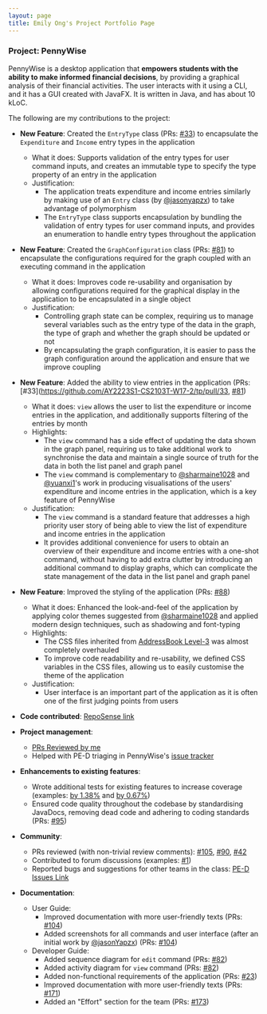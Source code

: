```yaml
---
layout: page
title: Emily Ong's Project Portfolio Page
---
```


### Project: PennyWise

PennyWise is a desktop application that **empowers students with the ability to make informed financial decisions**, by providing a graphical analysis of their financial activities.
The user interacts with it using a CLI, and it has a GUI created with JavaFX. It is written in Java, and has about 10 kLoC.

The following are my contributions to the project:

* **New Feature**: Created the `EntryType` class (PRs: [\#33](https://github.com/AY2223S1-CS2103T-W17-2/tp/pull/33)) to encapsulate the `Expenditure` and `Income` entry types in the application
  * What it does: Supports validation of the entry types for user command inputs, and creates an immutable type to specify the type property of an entry in the application
  * Justification:
    * The application treats expenditure and income entries similarly by making use of an `Entry` class (by [@jasonyapzx](https://github.com/jasonyapzx)) to take advantage of polymorphism
    * The `EntryType` class supports encapsulation by bundling the validation of entry types for user command inputs, and provides an enumeration to handle entry types throughout the application
* **New Feature**: Created the `GraphConfiguration` class (PRs: [\#81](https://github.com/AY2223S1-CS2103T-W17-2/tp/pull/81)) to encapsulate the configurations required for the graph coupled with an executing command in the application
    * What it does: Improves code re-usability and organisation by allowing configurations required for the graphical display in the application to be encapsulated in a single object
    * Justification:
      * Controlling graph state can be complex, requiring us to manage several variables such as the entry type of the data in the graph, the type of graph and whether the graph should be updated or not
      * By encapsulating the graph configuration, it is easier to pass the graph configuration around the application and ensure that we improve coupling
* **New Feature**: Added the ability to view entries in the application (PRs: [\#33](https://github.com/AY2223S1-CS2103T-W17-2/tp/pull/33, [\#81](https://github.com/AY2223S1-CS2103T-W17-2/tp/pull/81))
  * What it does: `view` allows the user to list the expenditure or income entries in the application, and additionally supports filtering of the entries by month
  * Highlights:
    * The `view` command has a side effect of updating the data shown in the graph panel, requiring us to take additional work to synchronise the data and maintain a single source of truth for the data in both the list panel and graph panel
    * The `view` command is complementary to [@sharmaine1028](https://github.com/sharmaine1028) and [@yuanxi1](https://github.com/yuanxi1)'s work in producing visualisations of the users' expenditure and income entries in the application, which is a key feature of PennyWise
  * Justification:
    * The `view` command is a standard feature that addresses a high priority user story of being able to view the list of expenditure and income entries in the application
    * It provides additional convenience for users to obtain an overview of their expenditure and income entries with a one-shot command, without having to add extra clutter by introducing an additional command to display graphs, which can complicate the state management of the data in the list panel and graph panel
* **New Feature**: Improved the styling of the application (PRs: [\#88](https://github.com/AY2223S1-CS2103T-W17-2/tp/pull/88))
  * What it does: Enhanced the look-and-feel of the application by applying color themes suggested from [@sharmaine1028](https://github.com/sharmaine1028) and applied modern design techniques, such as shadowing and font-typing
  * Highlights:
    * The CSS files inherited from [AddressBook Level-3](https://github.com/se-edu/addressbook-level3) was almost completely overhauled
    * To improve code readability and re-usability, we defined CSS variables in the CSS files, allowing us to easily customise the theme of the application
  * Justification:
    * User interface is an important part of the application as it is often one of the first judging points from users

* **Code contributed**: [RepoSense link](https://nus-cs2103-ay2223s1.github.io/tp-dashboard/?search=EmilyOng&breakdown=true)

* **Project management**:
    * [PRs Reviewed by me](https://github.com/AY2223S1-CS2103T-W17-2/tp/pulls?page=1&q=is%3Apr+reviewed-by%3AEmilyOng)
    * Helped with PE-D triaging in PennyWise's [issue tracker](https://github.com/AY2223S1-CS2103T-W17-2/tp/issues)

* **Enhancements to existing features**:
    * Wrote additional tests for existing features to increase coverage (examples: [by 1.38%](https://github.com/AY2223S1-CS2103T-W17-2/tp/pull/55) and [by 0.67%](https://github.com/AY2223S1-CS2103T-W17-2/tp/pull/161))
    * Ensured code quality throughout the codebase by standardising JavaDocs, removing dead code and adhering to coding standards (PRs: [\#95](https://github.com/AY2223S1-CS2103T-W17-2/tp/pull/95))

* **Community**:
    * PRs reviewed (with non-trivial review comments): [\#105](https://github.com/AY2223S1-CS2103T-W17-2/tp/pull/105), [\#90](https://github.com/AY2223S1-CS2103T-W17-2/tp/pull/90), [\#42](https://github.com/AY2223S1-CS2103T-W17-2/tp/pull/42)
    * Contributed to forum discussions (examples: [\#1](https://github.com/nus-cs2103-AY2223S1/forum/issues/57#issuecomment-1225512329))
    * Reported bugs and suggestions for other teams in the class: [PE-D Issues Link](https://github.com/EmilyOng/ped/issues)

* **Documentation**:
    * User Guide:
        * Improved documentation with more user-friendly texts (PRs: [\#104](https://github.com/AY2223S1-CS2103T-W17-2/tp/pull/104))
        * Added screenshots for all commands and user interface (after an initial work by [@jasonYapzx](https://github.com/JasonYapzx))  (PRs: [\#104](https://github.com/AY2223S1-CS2103T-W17-2/tp/pull/104))
    * Developer Guide:
        * Added sequence diagram for `edit` command (PRs: [\#82](https://github.com/AY2223S1-CS2103T-W17-2/tp/pull/82))
        * Added activity diagram for `view` command (PRs: [\#82](https://github.com/AY2223S1-CS2103T-W17-2/tp/pull/82))
        * Added non-functional requirements of the application (PRs: [\#23](https://github.com/AY2223S1-CS2103T-W17-2/tp/pull/23))
        * Improved documentation with more user-friendly texts (PRs: [\#171](https://github.com/AY2223S1-CS2103T-W17-2/tp/pull/171))
        * Added an "Effort" section for the team (PRs: [\#173](https://github.com/AY2223S1-CS2103T-W17-2/tp/pull/173))
